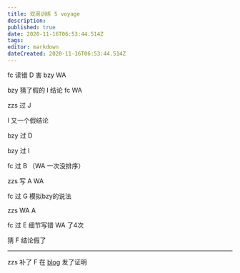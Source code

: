 ```yaml
---
title: 双周训练 5 voyage
description: 
published: true
date: 2020-11-16T06:53:44.514Z
tags: 
editor: markdown
dateCreated: 2020-11-16T06:53:44.514Z
---
```


fc 读错 D 害 bzy WA 

bzy 猜了假的 I 结论 fc WA

zzs 过 J

I 又一个假结论

bzy 过 D

bzy 过 I

fc 过 B （WA 一次没排序）

zzs 写 A WA

fc 过 G 模拟bzy的说法

zzs WA A

fc 过 E 细节写错 WA 了4次

猜 F 结论假了

----

zzs 补了 F 在 [blog](http://wangluoshijiewocaonima.gq/blog/2020/11/14/Gym102392F/#more) 发了证明
